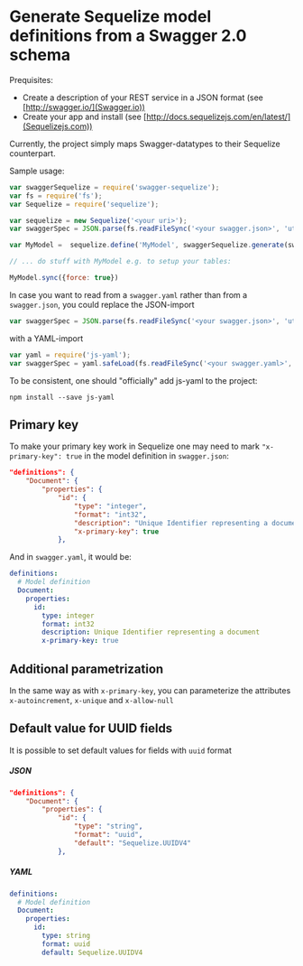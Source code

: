 Generate Sequelize model definitions from a Swagger 2.0 schema
====

Prequisites: 

- Create a description of your REST service in a JSON format (see [http://swagger.io/](Swagger.io)) 
- Create your app and install (see [http://docs.sequelizejs.com/en/latest/](Sequelizejs.com))

Currently, the project simply maps Swagger-datatypes to their Sequelize counterpart.

Sample usage:

```js
var swaggerSequelize = require('swagger-sequelize');
var fs = require('fs');
var Sequelize = require('sequelize');

var sequelize = new Sequelize('<your uri>');
var swaggerSpec = JSON.parse(fs.readFileSync('<your swagger.json>', 'utf-8'));

var MyModel =  sequelize.define('MyModel', swaggerSequelize.generate(swaggerSpec.definitions.MyModel));

// ... do stuff with MyModel e.g. to setup your tables:

MyModel.sync({force: true})

```

In case you want to read from a `swagger.yaml` rather than from a `swagger.json`, you could replace the JSON-import

```js
var swaggerSpec = JSON.parse(fs.readFileSync('<your swagger.json>', 'utf-8'));
```

with a YAML-import
```js
var yaml = require('js-yaml');
var swaggerSpec = yaml.safeLoad(fs.readFileSync('<your swagger.yaml>', 'utf8'));
```

To be consistent, one should "officially" add js-yaml to the project:

```
npm install --save js-yaml
```

## Primary key

To make your primary key work in Sequelize one may need to mark `"x-primary-key": true` in the model definition in `swagger.json`:

```JSON
"definitions": {
    "Document": {
        "properties": {
            "id": {
                "type": "integer",
                "format": "int32",
                "description": "Unique Identifier representing a document",
                "x-primary-key": true
            },
```

And in `swagger.yaml`, it would be:

```YAML
definitions:
  # Model definition
  Document:
    properties:
      id:
        type: integer
        format: int32
        description: Unique Identifier representing a document
        x-primary-key: true
```

## Additional parametrization

In the same way as with `x-primary-key`, you can parameterize the attributes `x-autoincrement`, `x-unique` and `x-allow-null`

## Default value for UUID fields

It is possible to set default values for fields with `uuid` format
##### JSON
```JSON
"definitions": {
    "Document": {
        "properties": {
            "id": {
                "type": "string",
                "format": "uuid",
                "default": "Sequelize.UUIDV4"
            },
```
##### YAML
```YAML
definitions:
  # Model definition
  Document:
    properties:
      id:
        type: string
        format: uuid
        default: Sequelize.UUIDV4
```
